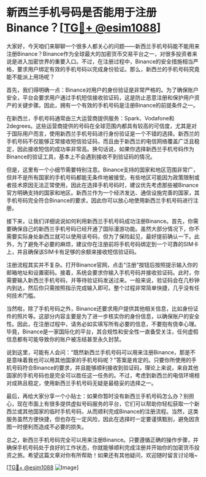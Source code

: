 # 新西兰手机号码是否能用于注册Binance？[[TG💪+ @esim1088](https://t.me/s/esim1088)]

大家好，今天咱们来聊聊一个很多人都关心的问题——新西兰手机号码能不能用来注册Binance？Binance作为全球最大的加密货币交易平台之一，对很多投资者来说是进入加密世界的重要入口。不过，在注册过程中，Binance的安全措施相当严格，要求用户绑定有效的手机号码以完成身份验证。那么，新西兰的手机号码究竟能不能派上用场呢？

首先，我们得明确一点：Binance对用户的身份验证是非常严格的。为了确保账户安全，平台会要求用户通过手机短信接收验证码，这是防止恶意注册和保护用户资产的关键步骤。因此，拥有一个有效的手机号码是注册Binance的前提条件之一。

在新西兰，手机号码通常由三大运营商提供服务：Spark、Vodafone和2degrees。这些运营商提供的号码在全球范围内都具有较高的可信度，尤其是对于国际用户而言，使用新西兰手机号码进行身份验证是一个不错的选择。新西兰的手机号码不仅能够正常接收短信验证码，而且由于新西兰的电信网络覆盖广泛且稳定，因此接收短信的成功率非常高。换句话说，如果你选择新西兰手机号码作为Binance的验证工具，基本上不会遇到接收不到验证码的情况。

但是，这里有一个小细节需要特别注意。Binance支持的国家和地区范围非常广，但并不是所有国家的手机号码都能无条件地被接受。有些地区可能因为政策限制或者技术原因无法正常使用，因此在选择手机号码时，建议优先考虑那些被Binance官方明确支持的国家和地区。新西兰作为一个经济发达、通信设施完善的国家，其手机号码完全符合Binance的要求，因此你可以放心地使用新西兰手机号码进行注册。

接下来，让我们详细说说如何利用新西兰手机号码成功注册Binance。首先，你需要确保自己的新西兰手机号码已经开通了国际漫游功能。虽然大部分情况下，你不需要实际身处新西兰就可以使用该号码，但为了保险起见，最好提前确认一下。此外，为了避免不必要的麻烦，建议你在注册前将手机号码绑定到一个可靠的SIM卡上，并且确保该SIM卡有足够的余额来接收短信验证码。

注册流程其实并不复杂。打开Binance官网，点击“注册”按钮后按照提示输入你的邮箱地址和设置密码。接着，系统会要求你输入手机号码并接收验证码。此时，你需要输入新西兰手机号码，并等待验证码发送过来。一般来说，验证码会在几秒钟内到达，然后你只需按照指示完成输入即可。整个过程非常简单快捷，几乎没有任何技术门槛。

当然啦，除了手机号码之外，Binance还要求用户提供其他相关信息，比如身份证件的照片等。这部分内容主要是为了进一步核实你的身份信息，以确保账户的安全性。因此，在注册过程中，请务必如实填写所有必要的信息，不要抱有侥幸心理。毕竟，Binance是一家国际化的平台，其合规性和安全性一直备受关注，任何虚假信息都有可能导致你的账户被冻结甚至永久封禁。

说到这里，可能有人会问：“既然新西兰手机号码可以用来注册Binance，那是不是意味着我也可以用其他国家的手机号码呢？”答案是肯定的。只要你所使用的手机号码符合Binance的要求，并且能够顺利接收到验证码，理论上来说，来自其他国家的手机号码也是完全可以胜任这一任务的。不过，考虑到新西兰的电信环境相对成熟且稳定，使用新西兰手机号码无疑是最稳妥的选择之一。

最后，再给大家分享一个小贴士：如果你暂时没有新西兰手机号码怎么办？别担心，现在市面上有很多提供虚拟号码服务的平台，它们可以帮助你轻松获取一个新西兰或其他国家的临时手机号码，从而顺利完成Binance的注册流程。当然，这类服务虽然方便快捷，但也存在一定风险，因此在选择时一定要谨慎甄别，避免因贪图一时便利而造成不必要的损失。

总之，新西兰手机号码完全可以用来注册Binance。只要遵循正确的操作步骤，并确保手机号码处于良好的工作状态，你就能够顺利完成注册并开始你的加密货币投资之旅。希望这篇文章对你有所帮助！如果还有其他疑问，欢迎随时留言讨论哦~

[[TG💪+ @esim1088](https://t.me/s/esim1088) ![Image](https://i.postimg.cc/4NQfJmqS/Snipaste-2025-05-13-00-14-12.png)]